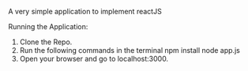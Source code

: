 A very simple application to implement reactJS

Running the Application:
1. Clone the Repo.
2. Run the following commands in the terminal
	npm install
	node app.js
3. Open your browser and go to localhost:3000.
